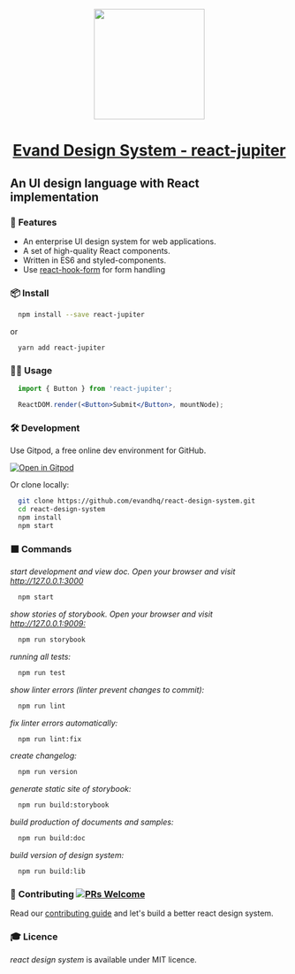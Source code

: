 <p align="center">
  <a href="https://evand.com">
    <img width="200" src="https://blog.evand.com/wp-content/themes/evand/assets/evand.png">
  </a>
</p>

<a href="https://evandhq.github.io/react-jupiter">
    <h1 align="center">
      Evand Design System - react-jupiter
    </h1>
  </a>

## An UI design language with React implementation

### 🔱 __Features__

- An enterprise UI design system for web applications.
- A set of high-quality React components.
- Written in ES6 and styled-components.
- Use [react-hook-form](https://github.com/react-hook-form/react-hook-form) for form handling

### 📦 __Install__

```bash
  npm install --save react-jupiter
```

or

```bash
  yarn add react-jupiter
```

### 🙌🏼 __Usage__

```jsx
  import { Button } from 'react-jupiter';

  ReactDOM.render(<Button>Submit</Button>, mountNode);
```

### 🛠 __Development__

Use Gitpod, a free online dev environment for GitHub.

[![Open in Gitpod](https://gitpod.io/button/open-in-gitpod.svg)](https://gitpod.io/#https://github.com/evandhq/react-design-system)

Or clone locally:

```bash
  git clone https://github.com/evandhq/react-design-system.git
  cd react-design-system
  npm install
  npm start
```

### ⬛️ __Commands__

_start development and view doc. Open your browser and visit <http://127.0.0.1:3000>_

```bash
  npm start
```

_show stories of storybook. Open your browser and visit <http://127.0.0.1:9009:>_

```bash
  npm run storybook
```

_running all tests:_

```bash
  npm run test
```

_show linter errors (linter prevent changes to commit):_

```bash
  npm run lint
```

_fix linter errors automatically:_

```bash
  npm run lint:fix
```

_create changelog:_

```bash
  npm run version
```

_generate static site of storybook:_

```bash
  npm run build:storybook
```

_build production of documents and samples:_

```bash
  npm run build:doc
```

_build version of design system:_

```bash
  npm run build:lib
```

### 🤝 __Contributing__ [![PRs Welcome](https://img.shields.io/badge/PRs-welcome-brightgreen.svg?style=flat-square)](http://makeapullrequest.com)

Read our [contributing guide](https://evand.com) and let's build a better react design system.

### 🎓 __Licence__

_react design system_ is available under MIT licence.
